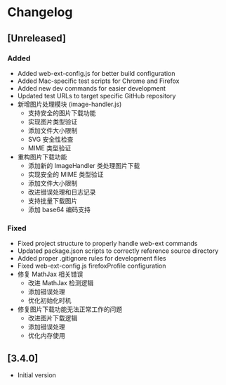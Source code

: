 # Changelog

## [Unreleased]

### Added
- Added web-ext-config.js for better build configuration
- Added Mac-specific test scripts for Chrome and Firefox
- Added new dev commands for easier development
- Updated test URLs to target specific GitHub repository
- 新增图片处理模块 (image-handler.js)
  - 支持安全的图片下载功能
  - 实现图片类型验证
  - 添加文件大小限制
  - SVG 安全性检查
  - MIME 类型验证
- 重构图片下载功能
  - 添加新的 ImageHandler 类处理图片下载
  - 实现安全的 MIME 类型验证
  - 添加文件大小限制
  - 改进错误处理和日志记录
  - 支持批量下载图片
  - 添加 base64 编码支持

### Fixed
- Fixed project structure to properly handle web-ext commands
- Updated package.json scripts to correctly reference source directory
- Added proper .gitignore rules for development files
- Fixed web-ext-config.js firefoxProfile configuration
- 修复 MathJax 相关错误
  - 改进 MathJax 检测逻辑
  - 添加错误处理
  - 优化初始化时机
- 修复图片下载功能无法正常工作的问题
  - 改进图片下载逻辑
  - 添加错误处理
  - 优化内存使用

## [3.4.0]
- Initial version

